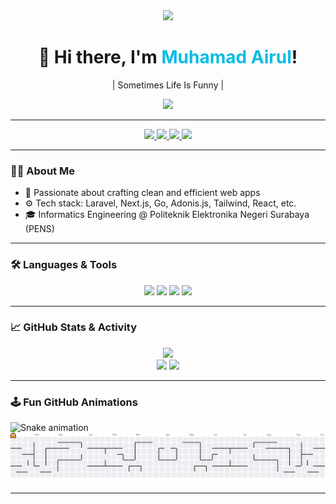 <div align="center">
  <img height="150" src="https://media.giphy.com/media/M9gbBd9nbDrOTu1Mqx/giphy.gif" />
</div>

<div align="center">
  <h1>👋 Hi there, I'm <span style="color:#0abde3">Muhamad Airul</span>!</h1>
  <p>| Sometimes Life Is Funny |</p>  
  <img src="https://readme-jokes.vercel.app/api?theme=dark" />
</div>

---

<div align="center">
  <a href="https://www.linkedin.com/in/muhamad-airul" target="_blank">
    <img src="https://img.shields.io/static/v1?message=LinkedIn&logo=linkedin&label=&color=0077B5&logoColor=white&labelColor=&style=for-the-badge" height="25" />
  </a>
  <a href="https://instagram.com/rullskiee__" target="_blank">
    <img src="https://img.shields.io/static/v1?message=Instagram&logo=instagram&label=&color=E4405F&logoColor=white&labelColor=&style=for-the-badge" height="25" />
  </a>
  <a href="https://wa.me/6285755427013" target="_blank">
    <img src="https://img.shields.io/static/v1?message=Whatsapp&logo=whatsapp&label=&color=25D366&logoColor=white&labelColor=&style=for-the-badge" height="25" />
  </a>
  <a href="mailto:muhamadairul133@gmail.com" target="_blank">
    <img src="https://img.shields.io/static/v1?message=Gmail&logo=gmail&label=&color=D14836&logoColor=white&labelColor=&style=for-the-badge" height="25" />
  </a>
</div>

---

  ### 👨‍💻 About Me

- 🚀 Passionate about crafting clean and efficient web apps
- ⚙️ Tech stack: Laravel, Next.js, Go, Adonis.js, Tailwind, React, etc.
- 🎓 Informatics Engineering @ Politeknik Elektronika Negeri Surabaya (PENS)

---

### 🛠 Languages & Tools

<div align="center">
  <img src="https://cdn.jsdelivr.net/gh/devicons/devicon/icons/go/go-original-wordmark.svg" height="40" />
  <img src="https://cdn.jsdelivr.net/gh/devicons/devicon/icons/adonisjs/adonisjs-original.svg" height="40" />
  <img src="https://cdn.simpleicons.org/bootstrap/7952B3" height="40" />
  <img src="https://skillicons.dev/icons?i=html,css,js,ts,react,php,laravel,nextjs,tailwind" height="40" />
</div>

---

### 📈 GitHub Stats & Activity

<div align="center">
  <img src="https://github-readme-activity-graph.vercel.app/graph?username=muhamadairul&area=true&hide_border=false&theme=github-dark&radius=16" height="150" />
</div>

<div align="center">
  <img src="https://github-readme-stats.vercel.app/api?username=muhamadairul&show_icons=true&theme=radical&include_all_commits=true" height="150" />
<img src="https://github-readme-stats.vercel.app/api/top-langs/?username=muhamadairul&layout=compact&theme=radical&langs_count=8" height="150" />
</div>

---

### 🕹️ Fun GitHub Animations

<!-- Snake animation -->
<img src="https://raw.githubusercontent.com/muhamadairul/muhamadairul/output/snake.svg" alt="Snake animation" />

<!-- Pacman animation -->
<picture>
  <source media="(prefers-color-scheme: dark)" srcset="https://raw.githubusercontent.com/muhamadairul/muhamadairul/output/pacman-contribution-graph-dark.svg">
  <source media="(prefers-color-scheme: light)" srcset="https://raw.githubusercontent.com/muhamadairul/muhamadairul/output/pacman-contribution-graph.svg">
  <img alt="pacman contribution graph" src="https://raw.githubusercontent.com/muhamadairul/muhamadairul/output/pacman-contribution-graph.svg">
</picture>

---

